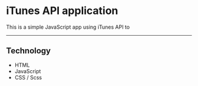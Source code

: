 
# iTunes API application

This is a simple JavaScript app using iTunes API to 

---

## Technology

* HTML
* JavaScript
* CSS / Scss